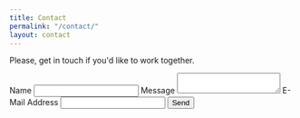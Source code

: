 ```yaml
---
title: Contact
permalink: "/contact/"
layout: contact
---
```


<div class="container narrow">
    <p id="contact-message">Please, get in touch if you'd like to work together.</p>
    <form id="contact-form" action="//https://formspree.io/xrgylzoj"
                            method="POST">
        <label for="name">Name</label>
        <input type="text" name="name" id="name" required>
        <label for="message">Message</label>
        <textarea type="text" name="message" id="message" required></textarea>
        <label for="email">E-Mail Address</label>
        <input type="email" name="_replyto" id="email" required>
        <input type="hidden" name="_next" value="/#contact-form" />
        <input type="text" name="_gotcha" style="display:none" />
        <input type="submit" value="Send">
    </form>
</div>
